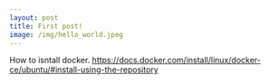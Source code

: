 ```yaml
---
layout: post
title: First post!
image: /img/hello_world.jpeg
---
```


How to isntall docker.
https://docs.docker.com/install/linux/docker-ce/ubuntu/#install-using-the-repository
